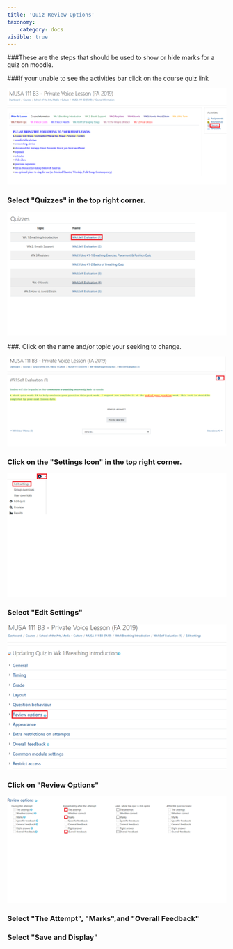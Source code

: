 ```yaml
---
title: 'Quiz Review Options'
taxonomy:
    category: docs
visible: true
---
```


###These are the steps that should be used to show or hide marks for a quiz on moodle.


###If your unable to see the activities bar click on the course quiz link

![](MUSI-1.png)

### Select "Quizzes" in the top right corner.

![](MUSI-2.png)

###. Click on the name and/or topic your seeking to change.

![](MUSI-3.png)

### Click on the "Settings Icon" in the top right corner.

![](MUSI-4.png)


### Select "Edit Settings"


![](MUSI-5.png)

### Click on "Review Options"



![](MUSI-6.png)


### Select "The Attempt", "Marks",and "Overall Feedback"


### Select "Save and Display"
